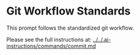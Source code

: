 # Git Workflow Standards

This prompt follows the standardized git workflow.

Please see the full instructions at: [../../.ai-instructions/commands/commit.md](../../.ai-instructions/commands/commit.md)
